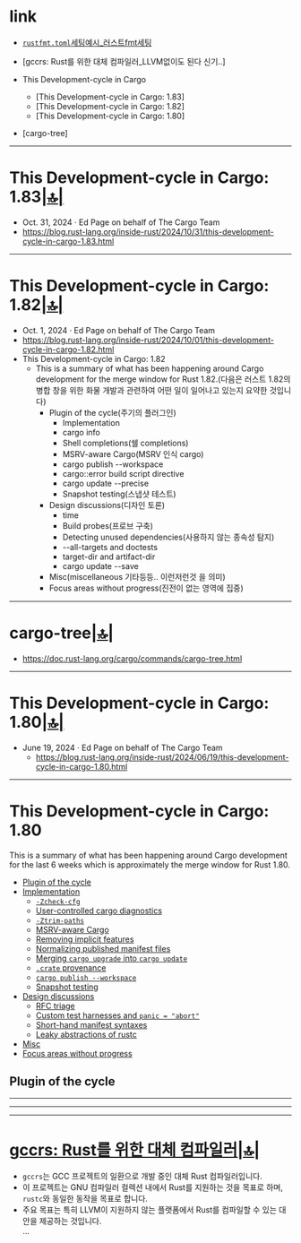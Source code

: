 # link

- [`rustfmt.toml`세팅예시_러스트fmt세팅](https://github.com/taiki-e/pin-project/blob/main/.rustfmt.toml)
- [gccrs: Rust를 위한 대체 컴파일러_LLVM없이도 된다 신기..]
- This Development-cycle in Cargo
  - [This Development-cycle in Cargo: 1.83]
  - [This Development-cycle in Cargo: 1.82]
  - [This Development-cycle in Cargo: 1.80]

- [cargo-tree]

<hr />

# This Development-cycle in Cargo: 1.83[|🔝|](#link)
- Oct. 31, 2024 · Ed Page on behalf of The Cargo Team
- https://blog.rust-lang.org/inside-rust/2024/10/31/this-development-cycle-in-cargo-1.83.html

<hr />

# This Development-cycle in Cargo: 1.82[|🔝|](#link)
- Oct. 1, 2024 · Ed Page on behalf of The Cargo Team
- https://blog.rust-lang.org/inside-rust/2024/10/01/this-development-cycle-in-cargo-1.82.html
- This Development-cycle in Cargo: 1.82
  - This is a summary of what has been happening around Cargo development for the merge window for Rust 1.82.(다음은 러스트 1.82의 병합 창을 위한 화물 개발과 관련하여 어떤 일이 일어나고 있는지 요약한 것입니다)
    - Plugin of the cycle(주기의 플러그인)
      - Implementation
      - cargo info
      - Shell completions(쉘 completions)
      - MSRV-aware Cargo(MSRV 인식 cargo)
      - cargo publish --workspace
      - cargo::error build script directive
      - cargo update --precise <prerelease>
      - Snapshot testing(스냅샷 테스트)
    - Design discussions(디자인 토론)
      - time
      - Build probes(프로브 구축)
      - Detecting unused dependencies(사용하지 않는 종속성 탐지)
      - --all-targets and doctests
      - target-dir and artifact-dir
      - cargo update --save
    - Misc(miscellaneous 기타등등.. 이런저런것 을 의미)
    - Focus areas without progress(진전이 없는 영역에 집중)

<hr />

# cargo-tree[|🔝|](#link)
- https://doc.rust-lang.org/cargo/commands/cargo-tree.html

<hr />

# This Development-cycle in Cargo: 1.80[|🔝|](#link)
- June 19, 2024 · Ed Page on behalf of The Cargo Team
  - https://blog.rust-lang.org/inside-rust/2024/06/19/this-development-cycle-in-cargo-1.80.html


<hr>

<h1><a href="https://blog.rust-lang.org/inside-rust/2024/06/19/this-development-cycle-in-cargo-1.80.html#this-development-cycle-in-cargo-180" aria-hidden="true" class="anchor" id="this-development-cycle-in-cargo-180"></a>This Development-cycle in Cargo: 1.80</h1>
<p>This is a summary of what has been happening around Cargo development for the last 6 weeks which is approximately the merge window for Rust 1.80.</p>
<!-- time period: 2024-05-03 through 2024-06-13 -->
<ul>
<li><a href="https://blog.rust-lang.org/inside-rust/2024/06/19/this-development-cycle-in-cargo-1.80.html#plugin-of-the-cycle">Plugin of the cycle</a></li>
<li><a href="https://blog.rust-lang.org/inside-rust/2024/06/19/this-development-cycle-in-cargo-1.80.html#implementation">Implementation</a>
<ul>
<li><a href="https://blog.rust-lang.org/inside-rust/2024/06/19/this-development-cycle-in-cargo-1.80.html#-zcheck-cfg"><code>-Zcheck-cfg</code></a></li>
<li><a href="https://blog.rust-lang.org/inside-rust/2024/06/19/this-development-cycle-in-cargo-1.80.html#user-controlled-cargo-diagnostics">User-controlled cargo diagnostics</a></li>
<li><a href="https://blog.rust-lang.org/inside-rust/2024/06/19/this-development-cycle-in-cargo-1.80.html#-ztrim-paths"><code>-Ztrim-paths</code></a></li>
<li><a href="https://blog.rust-lang.org/inside-rust/2024/06/19/this-development-cycle-in-cargo-1.80.html#msrv-aware-cargo">MSRV-aware Cargo</a></li>
<li><a href="https://blog.rust-lang.org/inside-rust/2024/06/19/this-development-cycle-in-cargo-1.80.html#removing-implicit-features">Removing implicit features</a></li>
<li><a href="https://blog.rust-lang.org/inside-rust/2024/06/19/this-development-cycle-in-cargo-1.80.html#normalizing-published-manifest-files">Normalizing published manifest files</a></li>
<li><a href="https://blog.rust-lang.org/inside-rust/2024/06/19/this-development-cycle-in-cargo-1.80.html#merging-cargo-upgrade-into-cargo-update">Merging <code>cargo upgrade</code> into <code>cargo update</code></a></li>
<li><a href="https://blog.rust-lang.org/inside-rust/2024/06/19/this-development-cycle-in-cargo-1.80.html#crate-provenance"><code>.crate</code> provenance</a></li>
<li><a href="https://blog.rust-lang.org/inside-rust/2024/06/19/this-development-cycle-in-cargo-1.80.html#cargo-publish---workspace"><code>cargo publish --workspace</code></a></li>
<li><a href="https://blog.rust-lang.org/inside-rust/2024/06/19/this-development-cycle-in-cargo-1.80.html#snapshot-testing">Snapshot testing</a></li>
</ul>
</li>
<li><a href="https://blog.rust-lang.org/inside-rust/2024/06/19/this-development-cycle-in-cargo-1.80.html#design-discussions">Design discussions</a>
<ul>
<li><a href="https://blog.rust-lang.org/inside-rust/2024/06/19/this-development-cycle-in-cargo-1.80.html#rfc-triage">RFC triage</a></li>
<li><a href="https://blog.rust-lang.org/inside-rust/2024/06/19/this-development-cycle-in-cargo-1.80.html#custom-test-harnesses-and-panic--abort">Custom test harnesses and <code>panic = &quot;abort&quot;</code></a></li>
<li><a href="https://blog.rust-lang.org/inside-rust/2024/06/19/this-development-cycle-in-cargo-1.80.html#short-hand-manifest-syntaxes">Short-hand manifest syntaxes</a></li>
<li><a href="https://blog.rust-lang.org/inside-rust/2024/06/19/this-development-cycle-in-cargo-1.80.html#leaky-abstractions-of-rustc">Leaky abstractions of rustc</a></li>
</ul>
</li>
<li><a href="https://blog.rust-lang.org/inside-rust/2024/06/19/this-development-cycle-in-cargo-1.80.html#misc">Misc</a></li>
<li><a href="https://blog.rust-lang.org/inside-rust/2024/06/19/this-development-cycle-in-cargo-1.80.html#focus-areas-without-progress">Focus areas without progress</a></li>
</ul>
<h2><a href="https://blog.rust-lang.org/inside-rust/2024/06/19/this-development-cycle-in-cargo-1.80.html#plugin-of-the-cycle" aria-hidden="true" class="anchor" id="plugin-of-the-cycle"></a>Plugin of the cycle</h2>

<hr>

<hr>



<hr />

# **[gccrs: Rust를 위한 대체 컴파일러](<https://news.hada.io/topic?id=17681&utm_source=discord&utm_medium=bot&utm_campaign=1480>)**[|🔝|](#link)
- `gccrs`는 GCC 프로젝트의 일환으로 개발 중인 대체 Rust 컴파일러입니다.  
- 이 프로젝트는 GNU 컴파일러 컬렉션 내에서 Rust를 지원하는 것을 목표로 하며, `rustc`와 동일한 동작을 목표로 합니다.  
- 주요 목표는 특히 LLVM이 지원하지 않는 플랫폼에서 Rust를 컴파일할 수 있는 대안을 제공하는 것입니다.  
...
